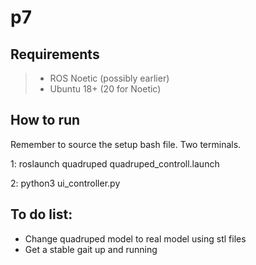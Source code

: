 # p7

## Requirements

> - ROS Noetic (possibly earlier)
> - Ubuntu 18+ (20 for Noetic)

## How to run

Remember to source the setup bash file.
Two terminals.

1: roslaunch quadruped quadruped_controll.launch

2: python3 ui_controller.py

## To do list:

- Change quadruped model to real model using stl files
- Get a stable gait up and running

